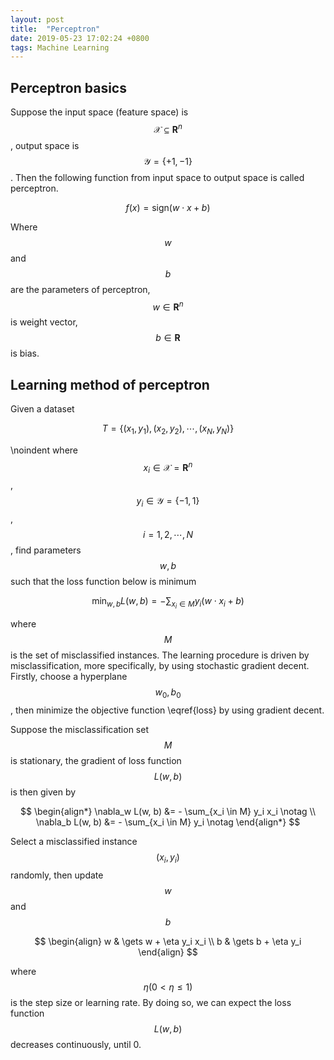 ```yaml
---
layout: post
title:  "Perceptron"
date: 2019-05-23 17:02:24 +0800
tags: Machine Learning
---
```


<script type="text/x-mathjax-config">
MathJax.Hub.Config({
  TeX: { equationNumbers: { autoNumber: "AMS" } }
});
</script>

## Perceptron basics

Suppose the input space (feature space) is $$\mathcal{X}\subseteq \textbf{R}^n$$, output space is $$\mathcal{Y}=\{+1,-1\}$$. Then the following function from input space to output space is called perceptron.

$$
\begin{equation}
	f(x) = \text{sign} (w \cdot x + b)
\end{equation}
$$

 Where $$w$$ and $$b$$ are the parameters of perceptron, $$w\in \textbf{R}^n$$ is weight vector, $$b\in \textbf{R}$$ is bias. 



## Learning method of perceptron

Given a dataset 

$$
\begin{equation}
	T = \{(x_1, y_1), (x_2, y_2), \cdots, (x_N, y_N)\}
\end{equation}
$$

\noindent where $$x_i \in \mathcal{X} = \textbf{R}^n$$, $$y_i \in \mathcal{Y} =\{-1, 1\}$$, $$i=1,2,\cdots,N$$, find parameters $$w, b$$ such that the loss function below is minimum

$$
\begin{equation}
	\min_{w, b}L(w, b) = - \sum_{x_i\in M}y_i(w\cdot x_i + b)\label{loss}
\end{equation}
$$

where $$M$$ is the set of misclassified instances. The learning procedure is driven by misclassification, more specifically, by using stochastic gradient decent. Firstly, choose a hyperplane $$w_0, b_0$$, then minimize the objective function \eqref{loss}​ by using gradient decent.

Suppose the misclassification set $$M$$ is stationary, the gradient of loss function $$L(w, b)$$ is then given by

$$
\begin{align*}
	\nabla_w L(w, b) &= - \sum_{x_i \in M} y_i x_i \notag \\
	\nabla_b L(w, b) &= - \sum_{x_i \in M} y_i \notag
\end{align*}
$$

Select a misclassified instance $$(x_i, y_i)$$ randomly, then update $$w$$ and $$b$$

$$
\begin{align}
	w & \gets w + \eta y_i x_i \\
	b & \gets b + \eta y_i
\end{align}
$$

where $$\eta(0<\eta\leq 1)$$ is the step size or learning rate. By doing so, we can expect the loss function $$L(w, b)$$ decreases continuously, until 0.